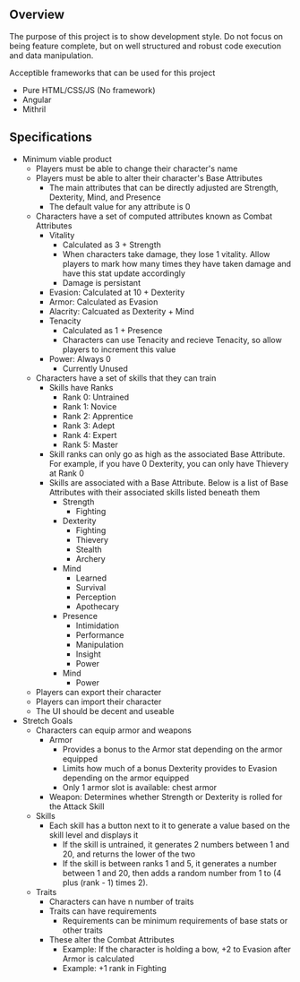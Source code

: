 ## Overview
The purpose of this project is to show development style. Do not focus on being feature complete, but on well structured and robust code execution and data manipulation.

Acceptible frameworks that can be used for this project
- Pure HTML/CSS/JS (No framework)
- Angular
- Mithril

## Specifications

 - Minimum viable product
	 - Players must be able to change their character's name
	 - Players must be able to alter their character's Base Attributes
		 - The main attributes that can be directly adjusted are Strength, Dexterity, Mind, and Presence
		 - The default value for any attribute is 0
	 - Characters have a set of computed attributes known as Combat Attributes
		 - Vitality
			 - Calculated as 3 + Strength
			 - When characters take damage, they lose 1 vitality. Allow players to mark how many times they have taken damage and have this stat update accordingly
			 - Damage is persistant
		 - Evasion: Calculated at 10 + Dexterity
		 - Armor: Calculated as Evasion
		 - Alacrity: Calcuated as Dexterity + Mind
		 - Tenacity
			 - Calculated as 1 + Presence
			 - Characters can use Tenacity and recieve Tenacity, so allow players to increment this value
		 - Power: Always 0
			 - Currently Unused
	 - Characters have a set of skills that they can train
		 - Skills have Ranks
			 - Rank 0: Untrained
			 - Rank 1: Novice
			 - Rank 2: Apprentice
			 - Rank 3: Adept
			 - Rank 4: Expert
			 - Rank 5: Master
		 - Skill ranks can only go as high as the associated Base Attribute. For example, if you have 0 Dexterity, you can only have Thievery at Rank 0
		 - Skills are associated with a Base Attribute. Below is a list of Base Attributes with their associated skills listed beneath them
			 - Strength
				 - Fighting
			 - Dexterity
				 - Fighting
				 - Thievery
				 - Stealth
				 - Archery
			 - Mind
				 - Learned
				 - Survival
				 - Perception
				 - Apothecary
			 - Presence
				 - Intimidation
				 - Performance
				 - Manipulation
				 - Insight
				 - Power
			 - Mind
				 - Power
	 - Players can export their character
	 - Players can import their character
	 - The UI should be decent and useable
 - Stretch Goals
	 - Characters can equip armor and weapons
		 - Armor
			 - Provides a bonus to the Armor stat depending on the armor equipped
			 - Limits how much of a bonus Dexterity provides to Evasion depending on the armor equipped
			 - Only 1 armor slot is available: chest armor
		 - Weapon: Determines whether Strength or Dexterity is rolled for the Attack Skill
	 - Skills
		 - Each skill has a button next to it to generate a value based on the skill level and displays it
			 - If the skill is untrained, it generates 2 numbers between 1 and 20, and returns the lower of the two
			 - If the skill is between ranks 1 and 5, it generates a number between 1 and 20, then adds a random number from 1 to (4 plus (rank - 1) times 2).
	 - Traits
		 - Characters can have n number of traits
		 - Traits can have requirements
			 - Requirements can be minimum requirements of base stats or other traits
		 - These alter the Combat Attributes
			 - Example: If the character is holding a bow, +2 to Evasion after Armor is calculated
			 - Example: +1 rank in Fighting
